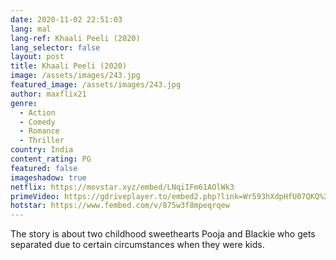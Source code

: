 ```yaml
---
date: 2020-11-02 22:51:03
lang: mal
lang-ref: Khaali Peeli (2020)
lang_selector: false
layout: post
title: Khaali Peeli (2020)
image: /assets/images/243.jpg
featured_image: /assets/images/243.jpg
author: maxflix21
genre:
  - Action
  - Comedy
  - Romance
  - Thriller
country: India
content_rating: PG
featured: false
imageshadow: true
netflix: https://movstar.xyz/embed/LNqiIFm61AOlWk3
primeVideo: https://gdriveplayer.to/embed2.php?link=Wr593hXdpHfU07QKQ%252B2b0QzBjVYtA5jSzAGQCufXnTaOMxKvAUmibD3DmMzJyLF2%252BWEV9JmdlRN7EUoY7iT%252ByZ2Po6o9fMZVWylI5K88LrOGonmrxw3t06kbE9ZJAfqOiYi6JzX9%252FePmsihOs88r7nQHgLciYckKREEB86qa9BZ%252BlRdNalpB8PYYKTFvCeaZM%253D
hotstar: https://www.fembed.com/v/875w3f8mpeqrqew
---
```

The story is about two childhood sweethearts Pooja and Blackie who gets separated due to certain circumstances when they were kids.